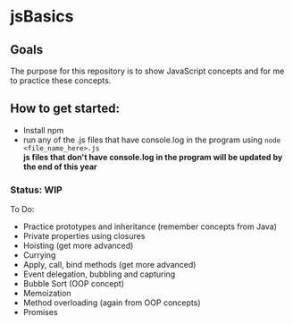 # jsBasics  
## Goals
The purpose for this repository is to show JavaScript concepts and for me to practice these concepts.

## How to get started:
- Install npm
- run any of the .js files that have console.log in the program using `node <file_name_here>.js`  
**js files that don't have console.log in the program will be updated by the end of this year**
  
### Status: WIP
To Do:  
- Practice prototypes and inheritance (remember concepts from Java)
- Private properties using closures
- Hoisting (get more advanced)
- Currying
- Apply, call, bind methods (get more advanced)
- Event delegation, bubbling and capturing
- Bubble Sort (OOP concept)
- Memoization
- Method overloading (again from OOP concepts)
- Promises